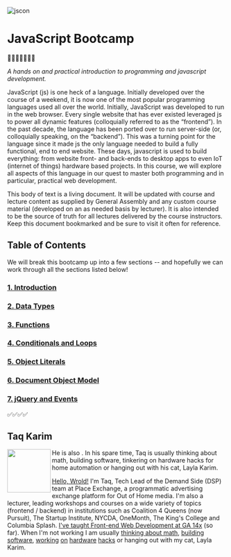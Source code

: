 ![jscon](https://github.com/mottaquikarim/JavaScriptDevelopmentRemote/blob/master/assets/js.png?raw=true)

# JavaScript Bootcamp 
🎉🎈🎂🍾🎊🍻💃


*A hands on and practical introduction
 to programming and javascript development.*
 
 JavaScript (js) is one heck of a language. Initially developed over the course of a weekend, it is now one of the most popular programming languages used all over the world. Initially, JavaScript was developed to run in the web browser. Every single website that has ever existed leveraged js to power all dynamic features (colloquially referred to as the “frontend”). In the past decade, the language has been ported over to run server-side (or, colloquially speaking, on the “backend”). This was a turning point for the language since it made js the only language needed to build a fully functional, end to end website. These days, javascript is used to build everything: from website front- and back-ends to desktop apps to even IoT (internet of things) hardware based projects. In this course, we will explore all aspects of this language in our quest to master both programming and in particular, practical web development.

This body of text is a living document. It will be updated with course and lecture content as supplied by General Assembly and any custom course material (developed on an as needed basis by lecturer). It is also intended to be the source of truth for all lectures delivered by the course instructors. Keep this document bookmarked and be sure to visit it often for reference.

## Table of Contents
We will break this bootcamp up into a few sections -- and hopefully we can work through all the sections listed below!

### [1. Introduction](https://mottaquikarim.github.io/JavaScriptDevelopmentRemote/stage/index.html?lecture=0)

### [2. Data Types](https://mottaquikarim.github.io/JavaScriptDevelopmentRemote/stage/index.html?lecture=21)

### [3. Functions](https://mottaquikarim.github.io/JavaScriptDevelopmentRemote/stage/index.html?lecture=22)

### [4. Conditionals and Loops](https://mottaquikarim.github.io/JavaScriptDevelopmentRemote/stage/index.html?lecture=23)

### [5. Object Literals](https://mottaquikarim.github.io/JavaScriptDevelopmentRemote/stage/index.html?lecture=24)

### [6. Document Object Model](https://mottaquikarim.github.io/JavaScriptDevelopmentRemote/stage/index.html?lecture=25)

### [7. jQuery and Events](https://mottaquikarim.github.io/JavaScriptDevelopmentRemote/stage/index.html?lecture=26)

✅✅✅✅

## Taq Karim
<img src="https://github.com/mottaquikarim/JavascriptBootcamp/blob/master/assets/taq.jpg?raw=true" style="width: 100px; height: auto;" width="100" align="left"> 

He is also . In his spare time, Taq is usually thinking about math, building software, tinkering on hardware hacks for home automation or hanging out with his cat, Layla Karim.

[Hello, Wrold!](https://medium.com/@the_taqquikarim/console-log-hello-wrold-3e3abeb44396) I'm Taq, Tech Lead of the Demand Side (DSP) team at Place Exchange, a programmatic advertising exchange platform for Out of Home media. I'm also a lecturer, leading workshops and courses on a wide variety of topics (frontend / backend) in institutions such as Coalition 4 Queens (now Pursuit), The Startup Institute, NYCDA, OneMonth, The King's College and Columbia Splash. [I've taught Front-end Web Development at GA 14x](https://medium.com/@the_taqquikarim/10-lessons-learned-from-100-weeks-of-teaching-fewd-12c43db14f6b) (so far). When I'm not working I am usually [thinking about math](https://medium.com/math-musings/why-does-25-25-2-2-1-100-25-an-explanation-6c7e7b283d41), [building](https://medium.com/@the_taqquikarim/a-technique-for-saving-content-from-a-data-text-html-uri-10f045a8876d) [software](https://medium.com/@the_taqquikarim/introducing-bonfire-2c0e437895e2), [working](https://photos.app.goo.gl/w1crzgI7DqCgGR373) [on](https://photos.app.goo.gl/EaFkp5SmyO0opkg32) [hardware](https://photos.app.goo.gl/tvxPl2zbIMl7FEnK2) [hacks](https://www.instagram.com/p/8rARZNND_t/?taken-by=taqqui.karim) or hanging out with my cat, Layla Karim.

